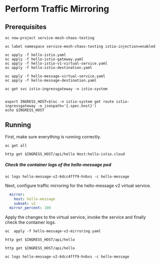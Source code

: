 # Perform Traffic Mirroring

## Prerequisites
```
oc new-project service-mesh-chaos-testing

oc label namespace service-mesh-chaos-testing istio-injection=enabled

oc apply -f hello-istio.yaml
oc apply -f hello-istio-gateway.yaml
oc apply -f hello-istio-v1-virtual-service.yaml
oc apply -f hello-istio-destination.yaml

oc apply -f hello-message-virtual-service.yaml
oc apply -f hello-message-destination.yaml

oc get svc istio-ingressgateway -n istio-system


export INGRESS_HOST=$(oc -n istio-system get route istio-ingressgateway -o jsonpath='{.spec.host}')
echo $INGRESS_HOST
```

## Running

First, make sure everything is running correctly.

```
oc get all

http get $INGRESS_HOST/api/hello Host:hello-istio.cloud
```

##### Check the container logs of the hello-message pod
	oc logs hello-message-v2-6dcc4fff9-hnbxs -c hello-message


Next, configure traffic mirroring for the hello-message v2 virtual service.

```yaml
  mirror:
    host: hello-message
    subset: v2
  mirror_percent: 100
```

Apply the changes to the virtual service, invoke the service and finally check the container logs.

```
oc  apply -f hello-message-v2-mirroring.yaml

http get $INGRESS_HOST/api/hello 

http get $INGRESS_HOST/api/hello 

oc logs hello-message-v2-6dcc4fff9-hnbxs -c hello-message

```
